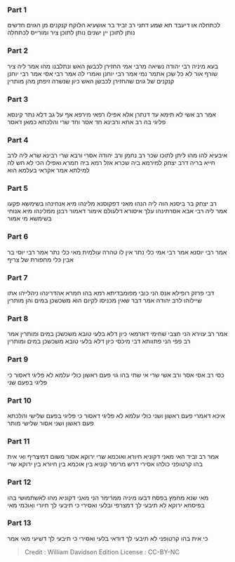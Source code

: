 
### Part 1
לכתחלה או דיעבד תא שמע דתני רב זביד בר אושעיא הלוקח קנקנים מן הגוים חדשים נותן לתוכן יין ישנים נותן לתוכן ציר ומורייס לכתחלה

### Part 2
בעא מיניה רבי יהודה נשיאה מרבי אמי החזירן לכבשן האש ונתלבנו מהו אמר ליה ציר שורף אור לא כל שכן אתמר נמי אמר רבי יוחנן ואמרי לה אמר רבי אסי אמר רבי יוחנן קנקנים של גוים שהחזירן לכבשן האש כיון שנשרה זיפתן מהן מותרין

### Part 3
אמר רב אשי לא תימא עד דנתרן אלא אפילו רפאי מירפא אף על גב דלא נתר קינסא פליגי בה רב אחא ורבינא חד אסר וחד שרי והלכתא כמאן דאסר

### Part 4
איבעיא להו מהו ליתן לתוכו שכר רב נחמן ורב יהודה אסרי ורבא שרי רבינא שרא ליה לרב חייא בריה דרב יצחק למירמא ביה שכרא אזל רמא ביה חמרא ואפילו הכי לא חש לה למילתא אמר אקראי בעלמא הוא

### Part 5
רב יצחק בר ביסנא הוה ליה הנהו מאני דפקוסנא מלינהו מיא אנחינהו בשימשא פקעו אמר ליה רבי אבא אסרתינהו עלך איסורא דלעולם אימור דאמור רבנן ממלינהו מיא אנוחי בשימשא מי אמור

### Part 6
אמר רבי יוסנא אמר רבי אמי כלי נתר אין לו טהרה עולמית מאי כלי נתר אמר רבי יוסי בר אבין כלי מחפורת של צריף

### Part 7
דבי פרזק רופילא אנס הני כובי מפומבדיתא רמא בהו חמרא אהדרינהו ניהלייהו אתו שיילוהו לרב יהודה אמר דבר שאין מכניסו לקיום הוא משכשכן במים והן מותרין

### Part 8
אמר רב עוירא הני חצבי שחימי דארמאי כיון דלא בלעי טובא משכשכן במים ומותרין אמר רב פפי הני פתוותא דבי מיכסי כיון דלא בלעי טובא משכשכן במים ומותרין

### Part 9
כסי רב אסי אסר ורב אשי שרי אי שתי בהו גוי פעם ראשון כולי עלמא לא פליגי דאסור כי פליגי בפעם שני

### Part 10
איכא דאמרי פעם ראשון ושני כולי עלמא לא פליגי דאסור כי פליגי בפעם שלישי והלכתא פעם ראשון ושני אסור שלישי מותר

### Part 11
אמר רב זביד האי מאני דקוניא חיורא ואוכמא שרי ירוקא אסור משום דמיצריף ואי אית בהו קרטופני כולהו אסירי דרש מרימר קוניא בין אוכמא בין חיורא בין ירוקא שרי

### Part 12
מאי שנא מחמץ בפסח דבעו מיניה ממרימר הני מאני דקוניא מהו לאשתמושי בהו בפיסחא ירוקא לא תיבעי לך דמצרפי ובלעי ואסירי כי תיבעי לך חיורי ואוכמי מאי

### Part 13
כי אית בהו קרטופני לא תיבעי לך דודאי בלעי ואסירי כי תיבעי לך דשיעי מאי אמר

>Credit : William Davidson Edition
>License : CC-BY-NC
